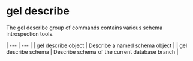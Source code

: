 # gel describe

The gel describe group of commands contains various schema introspection tools.

| --- | --- |
| gel describe object | Describe a named schema object |
| gel describe schema | Describe schema of the current database branch |

